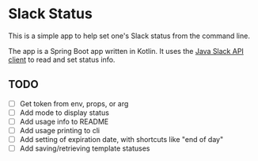 # Slack Status

This is a simple app to help set one's Slack status from the command line.

The app is a Spring Boot app written in Kotlin. It uses the [Java Slack API client](https://github.com/slackapi/java-slack-sdk#slack-api-client) 
to read and set status info.

## TODO

- [ ] Get token from env, props, or arg
- [ ] Add mode to display status
- [ ] Add usage info to README
- [ ] Add usage printing to cli
- [ ] Add setting of expiration date, with shortcuts like "end of day"
- [ ] Add saving/retrieving template statuses
